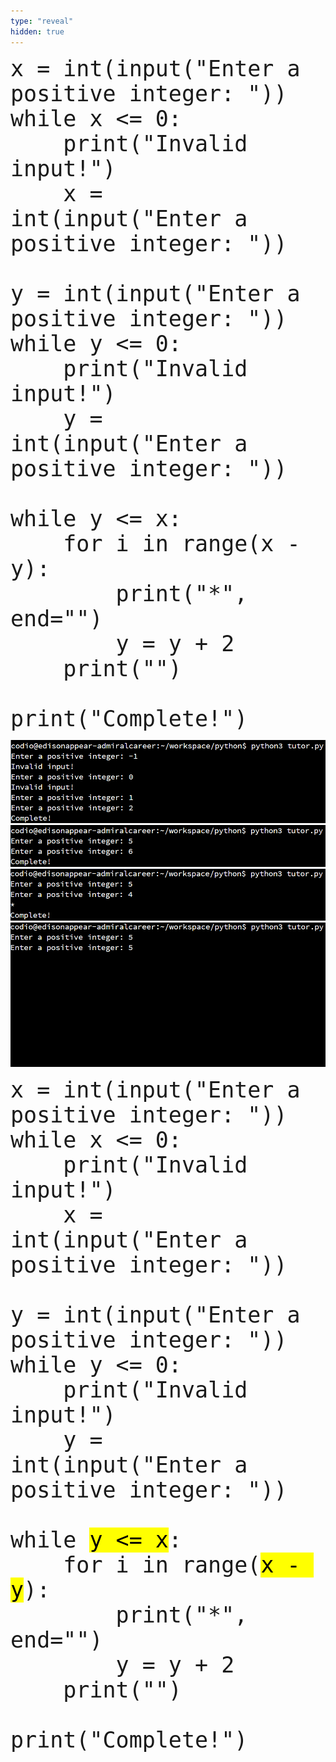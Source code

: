 ```yaml
---
type: "reveal"
hidden: true
---
```


<section>
    <pre><code style="font-size: 35px; line-height: 40px" class="language-python stretch">x = int(input("Enter a positive integer: "))
while x <= 0:
    print("Invalid input!")
    x = int(input("Enter a positive integer: "))<br>
y = int(input("Enter a positive integer: "))
while y <= 0:
    print("Invalid input!")
    y = int(input("Enter a positive integer: "))<br>
while y <= x:
    for i in range(x - y):
        print("*", end="")
        y = y + 2
    print("")<br>
print("Complete!")
</code></pre>
</section>

<section>
	<img class="stretch plain" src="/images/05/output2.png">
</section>

<section>
	<img class="stretch plain" src="/images/05/output3.png">
</section>

<section>
	<img class="stretch plain" src="/images/05/output4.png">
</section>

<section>
	<img class="stretch plain" src="/images/05/output5.png">
</section>

<section>
    <pre><code style="font-size: 35px; line-height: 40px" class="language-python stretch">x = int(input("Enter a positive integer: "))
while x <= 0:
    print("Invalid input!")
    x = int(input("Enter a positive integer: "))<br>
y = int(input("Enter a positive integer: "))
while y <= 0:
    print("Invalid input!")
    y = int(input("Enter a positive integer: "))<br>
while <mark>y <= x</mark>:
    for i in range(<mark>x - y</mark>):
        print("*", end="")
        y = y + 2
    print("")<br>
print("Complete!")
</code></pre>
</section>
